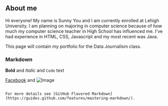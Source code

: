## About me

Hi everyone! My name is Sunny You and I am currently enrolled at Lehigh University. I am planning on majoring in computer science because of how much my computer science teacher in High School has influenced me. I've had experience in HTML, CSS, Javascript and my most recent was Java. 

This page will contain my portfolio for the Data Journalism class.  


### Markdown

**Bold** and _Italic_ and `Code` text

[Facebook](www.facebook.com) and ![Image](https://www.howtogeek.com/wp-content/uploads/2014/06/howdoyoufindtheoriginalsourceofanimage00.jpg)
```

For more details see [GitHub Flavored Markdown](https://guides.github.com/features/mastering-markdown/).


